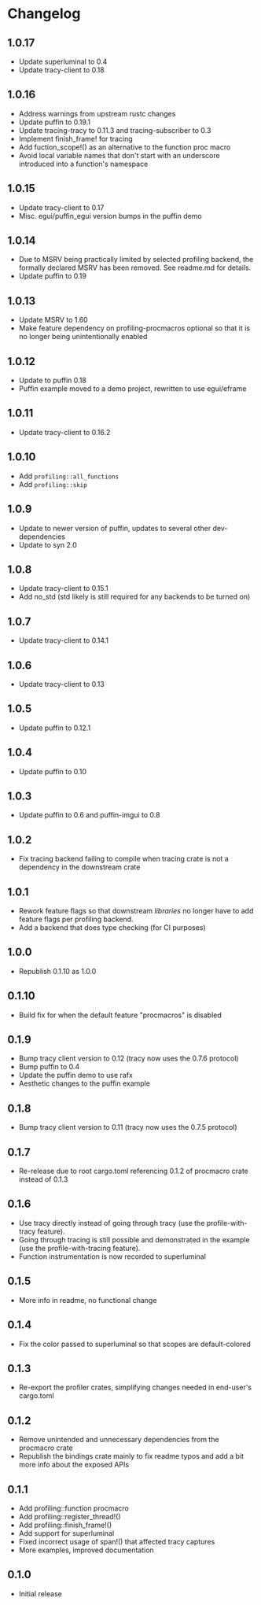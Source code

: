 # Changelog

## 1.0.17
* Update superluminal to 0.4
* Update tracy-client to 0.18 

## 1.0.16
* Address warnings from upstream rustc changes
* Update puffin to 0.19.1
* Update tracing-tracy to 0.11.3 and tracing-subscriber to 0.3
* Implement finish_frame! for tracing
* Add fuction_scope!() as an alternative to the function proc macro
* Avoid local variable names that don't start with an underscore introduced into a function's namespace

## 1.0.15
* Update tracy-client to 0.17
* Misc. egui/puffin_egui version bumps in the puffin demo

## 1.0.14
* Due to MSRV being practically limited by selected profiling backend, the formally declared
  MSRV has been removed. See readme.md for details.
* Update puffin to 0.19

## 1.0.13
* Update MSRV to 1.60
* Make feature dependency on profiling-procmacros optional so that it is no longer being unintentionally enabled

## 1.0.12
* Update to puffin 0.18
* Puffin example moved to a demo project, rewritten to use egui/eframe

## 1.0.11
* Update tracy-client to 0.16.2

## 1.0.10
* Add `profiling::all_functions`
* Add `profiling::skip`

## 1.0.9
 * Update to newer version of puffin, updates to several other dev-dependencies
 * Update to syn 2.0

## 1.0.8
 * Update tracy-client to 0.15.1
 * Add no_std (std likely is still required for any backends to be turned on)

## 1.0.7
 * Update tracy-client to 0.14.1

## 1.0.6
 * Update tracy-client to 0.13

## 1.0.5
 * Update puffin to 0.12.1

## 1.0.4
 * Update puffin to 0.10

## 1.0.3
 * Update puffin to 0.6 and puffin-imgui to 0.8

## 1.0.2
 * Fix tracing backend failing to compile when tracing crate is not a dependency in the downstream crate

## 1.0.1
 * Rework feature flags so that downstream *libraries* no longer have to add feature flags per profiling backend.
 * Add a backend that does type checking (for CI purposes)

## 1.0.0
 * Republish 0.1.10 as 1.0.0

## 0.1.10
 * Build fix for when the default feature "procmacros" is disabled

## 0.1.9
 * Bump tracy client version to 0.12 (tracy now uses the 0.7.6 protocol)
 * Bump puffin to 0.4
 * Update the puffin demo to use rafx
 * Aesthetic changes to the puffin example

## 0.1.8
 * Bump tracy client version to 0.11 (tracy now uses the 0.7.5 protocol)

## 0.1.7
 * Re-release due to root cargo.toml referencing 0.1.2 of procmacro crate instead of 0.1.3

## 0.1.6
 * Use tracy directly instead of going through tracy (use the profile-with-tracy feature).
 * Going through tracing is still possible and demonstrated in the example (use the profile-with-tracing feature).
 * Function instrumentation is now recorded to superluminal

## 0.1.5
 * More info in readme, no functional change

## 0.1.4
 * Fix the color passed to superluminal so that scopes are default-colored

## 0.1.3
 * Re-export the profiler crates, simplifying changes needed in end-user's cargo.toml

## 0.1.2
 * Remove unintended and unnecessary dependencies from the procmacro crate
 * Republish the bindings crate mainly to fix readme typos and add a bit more info about the exposed APIs

## 0.1.1
 * Add profiling::function procmacro
 * Add profiling::register_thread!()
 * Add profiling::finish_frame!()
 * Add support for superluminal
 * Fixed incorrect usage of span!() that affected tracy captures
 * More examples, improved documentation

## 0.1.0
 * Initial release